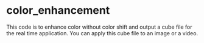 # color_enhancement

This code is to enhance color without color shift and output a cube file for the real time application.
You can apply this cube file to an image or a video. 
